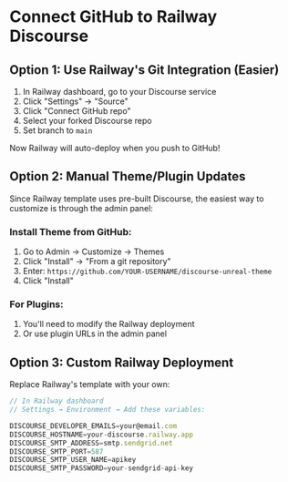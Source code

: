 # Connect GitHub to Railway Discourse

## Option 1: Use Railway's Git Integration (Easier)

1. In Railway dashboard, go to your Discourse service
2. Click "Settings" → "Source"
3. Click "Connect GitHub repo"
4. Select your forked Discourse repo
5. Set branch to `main`

Now Railway will auto-deploy when you push to GitHub!

## Option 2: Manual Theme/Plugin Updates

Since Railway template uses pre-built Discourse, the easiest way to customize is through the admin panel:

### Install Theme from GitHub:
1. Go to Admin → Customize → Themes
2. Click "Install" → "From a git repository"
3. Enter: `https://github.com/YOUR-USERNAME/discourse-unreal-theme`
4. Click "Install"

### For Plugins:
1. You'll need to modify the Railway deployment
2. Or use plugin URLs in the admin panel

## Option 3: Custom Railway Deployment

Replace Railway's template with your own:

```javascript
// In Railway dashboard
// Settings → Environment → Add these variables:

DISCOURSE_DEVELOPER_EMAILS=your@email.com
DISCOURSE_HOSTNAME=your-discourse.railway.app
DISCOURSE_SMTP_ADDRESS=smtp.sendgrid.net
DISCOURSE_SMTP_PORT=587
DISCOURSE_SMTP_USER_NAME=apikey
DISCOURSE_SMTP_PASSWORD=your-sendgrid-api-key
```